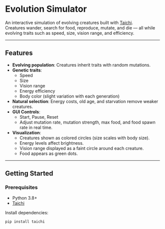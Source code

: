# Evolution Simulator  

An interactive simulation of evolving creatures built with [Taichi](https://taichi-lang.org/).  
Creatures wander, search for food, reproduce, mutate, and die — all while evolving traits such as speed, size, vision range, and efficiency.  

---

##  Features  
- **Evolving population**: Creatures inherit traits with random mutations.  
- **Genetic traits**:  
  - Speed  
  - Size  
  - Vision range  
  - Energy efficiency  
  - Body color (slight variation with each generation)  
- **Natural selection**: Energy costs, old age, and starvation remove weaker creatures.  
- **GUI Controls**:  
  - Start, Pause, Reset 
  - Adjust mutation rate, mutation strength, max food, and food spawn rate in real time.  
- **Visualization**:  
  - Creatures shown as colored circles (size scales with body size).  
  - Energy levels affect brightness.  
  - Vision range displayed as a faint circle around each creature.  
  - Food appears as green dots.  

---

## Getting Started  

### Prerequisites  
- Python 3.8+  
- [Taichi](https://docs.taichi-lang.org/)  

Install dependencies:  
```bash
pip install taichi
